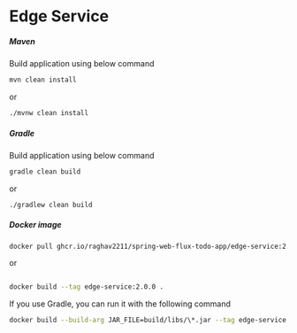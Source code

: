 # Edge Service #

##### Maven #####
Build application using below command

 ```bash
 mvn clean install
 ```
or

 ```bash
 ./mvnw clean install
 ``` 

##### Gradle #####
Build application using below command

 ```bash
 gradle clean build
 ```
or

 ```bash
 ./gradlew clean build
 ```
##### Docker image #####

 ```bash
 docker pull ghcr.io/raghav2211/spring-web-flux-todo-app/edge-service:2.0.0
 ```
or

 ```bash
 
 docker build --tag edge-service:2.0.0 .
 ```
If you use Gradle, you can run it with the following command

 ```bash
 docker build --build-arg JAR_FILE=build/libs/\*.jar --tag edge-service:2.0.0 .
 ```